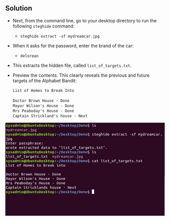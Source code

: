 ## Solution 

- Next, from the command line, go to your desktop directory to run the following `steghide` command:

  - `steghide extract -sf mydreamcar.jpg`

- When it asks for the password, enter the brand of the car:
   
  - `delorean`
         
- This extracts the hidden file, called  `list_of_targets.txt`.

- Preview the contents. This clearly reveals the previous and future targets of the Alphabet Bandit:

  ```
  List of Homes to Break Into

  Doctor Brown House - Done
  Mayor Wilson's House - Done
  Mrs Peaboday's House - Done
  Captain Strickland's house - Next
  ```
![screenshot](./stegnography1.png)
